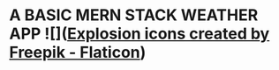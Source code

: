 # A BASIC MERN STACK WEATHER APP ![](<a href="https://www.flaticon.com/free-icons/explosion" title="explosion icons">Explosion icons created by Freepik - Flaticon</a>)